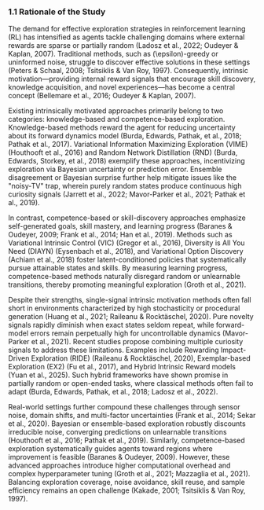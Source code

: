 ### 1.1 Rationale of the Study

The demand for effective exploration strategies in reinforcement learning (RL) has intensified as agents tackle challenging domains where external rewards are sparse or partially random (Ladosz et al., 2022; Oudeyer & Kaplan, 2007). Traditional methods, such as \(\epsilon\)-greedy or uninformed noise, struggle to discover effective solutions in these settings (Peters & Schaal, 2008; Tsitsiklis & Van Roy, 1997). Consequently, intrinsic motivation—providing internal reward signals that encourage skill discovery, knowledge acquisition, and novel experiences—has become a central concept (Bellemare et al., 2016; Oudeyer & Kaplan, 2007).

Existing intrinsically motivated approaches primarily belong to two categories: knowledge-based and competence-based exploration. Knowledge-based methods reward the agent for reducing uncertainty about its forward dynamics model (Burda, Edwards, Pathak, et al., 2018; Pathak et al., 2017). Variational Information Maximizing Exploration (VIME) (Houthooft et al., 2016) and Random Network Distillation (RND) (Burda, Edwards, Storkey, et al., 2018) exemplify these approaches, incentivizing exploration via Bayesian uncertainty or prediction error. Ensemble disagreement or Bayesian surprise further help mitigate issues like the "noisy-TV" trap, wherein purely random states produce continuous high curiosity signals (Jarrett et al., 2022; Mavor-Parker et al., 2021; Pathak et al., 2019).

In contrast, competence-based or skill-discovery approaches emphasize self-generated goals, skill mastery, and learning progress (Baranes & Oudeyer, 2009; Frank et al., 2014; Han et al., 2019). Methods such as Variational Intrinsic Control (VIC) (Gregor et al., 2016), Diversity is All You Need (DIAYN) (Eysenbach et al., 2018), and Variational Option Discovery (Achiam et al., 2018) foster latent-conditioned policies that systematically pursue attainable states and skills. By measuring learning progress, competence-based methods naturally disregard random or unlearnable transitions, thereby promoting meaningful exploration (Groth et al., 2021).

Despite their strengths, single-signal intrinsic motivation methods often fall short in environments characterized by high stochasticity or procedural generation (Huang et al., 2021; Raileanu & Rocktäschel, 2020). Pure novelty signals rapidly diminish when exact states seldom repeat, while forward-model errors remain perpetually high for uncontrollable dynamics (Mavor-Parker et al., 2021). Recent studies propose combining multiple curiosity signals to address these limitations. Examples include Rewarding Impact-Driven Exploration (RIDE) (Raileanu & Rocktäschel, 2020), Exemplar-based Exploration (EX2) (Fu et al., 2017), and Hybrid Intrinsic Reward models (Yuan et al., 2025). Such hybrid frameworks have shown promise in partially random or open-ended tasks, where classical methods often fail to adapt (Burda, Edwards, Pathak, et al., 2018; Ladosz et al., 2022).

Real-world settings further compound these challenges through sensor noise, domain shifts, and multi-factor uncertainties (Frank et al., 2014; Sekar et al., 2020). Bayesian or ensemble-based exploration robustly discounts irreducible noise, converging predictions on unlearnable transitions (Houthooft et al., 2016; Pathak et al., 2019). Similarly, competence-based exploration systematically guides agents toward regions where improvement is feasible (Baranes & Oudeyer, 2009). However, these advanced approaches introduce higher computational overhead and complex hyperparameter tuning (Groth et al., 2021; Mazzaglia et al., 2021). Balancing exploration coverage, noise avoidance, skill reuse, and sample efficiency remains an open challenge (Kakade, 2001; Tsitsiklis & Van Roy, 1997).
